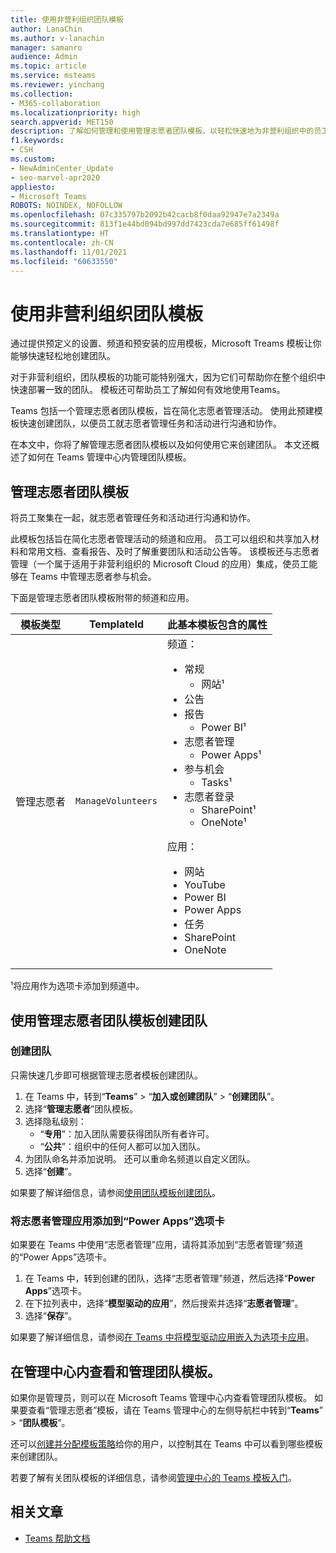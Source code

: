 ```yaml
---
title: 使用非营利组织团队模板
author: LanaChin
ms.author: v-lanachin
manager: samanro
audience: Admin
ms.topic: article
ms.service: msteams
ms.reviewer: yinchang
ms.collection:
- M365-collaboration
ms.localizationpriority: high
search.appverid: MET150
description: 了解如何管理和使用管理志愿者团队模板，以轻松快速地为非营利组织中的员工创建团队，从而就志愿者管理活动进行沟通和协作。
f1.keywords:
- CSH
ms.custom:
- NewAdminCenter_Update
- seo-marvel-apr2020
appliesto:
- Microsoft Teams
ROBOTS: NOINDEX, NOFOLLOW
ms.openlocfilehash: 07c335797b2092b42cacb8f0daa92947e7a2349a
ms.sourcegitcommit: 813f1e44bd094bd997dd7423cda7e685ff61498f
ms.translationtype: HT
ms.contentlocale: zh-CN
ms.lasthandoff: 11/01/2021
ms.locfileid: "60633550"
---
```

# <a name="use-nonprofit-team-templates"></a>使用非营利组织团队模板

通过提供预定义的设置、频道和预安装的应用模板，Microsoft Treams 模板让你能够快速轻松地创建团队。

对于非营利组织，团队模板的功能可能特别强大，因为它们可帮助你在整个组织中快速部署一致的团队。 模板还可帮助员工了解如何有效地使用Teams。

Teams 包括一个管理志愿者团队模板，旨在简化志愿者管理活动。 使用此预建模板快速创建团队，以便员工就志愿者管理任务和活动进行沟通和协作。

在本文中，你将了解管理志愿者团队模板以及如何使用它来创建团队。 本文还概述了如何在 Teams 管理中心内管理团队模板。

## <a name="manage-volunteers-team-template"></a>管理志愿者团队模板

将员工聚集在一起，就志愿者管理任务和活动进行沟通和协作。

此模板包括旨在简化志愿者管理活动的频道和应用。 员工可以组织和共享加入材料和常用文档、查看报告、及时了解重要团队和活动公告等。 该模板还与志愿者管理（一个属于适用于非营利组织的 Microsoft Cloud 的应用）集成，使员工能够在 Teams 中管理志愿者参与机会。

下面是管理志愿者团队模板附带的频道和应用。

| 模板类型 |TemplateId | 此基本模板包含的属性 |
| ------------------|-- |----------------------------------------------------- |
|管理志愿者| `ManageVolunteers` |频道： <ul><li>常规<ul><li>网站&sup1;</li></ul><li>公告</li><li>报告<ul><li>Power BI&sup1;</li></ul></li><li>志愿者管理<ul><li>Power Apps&sup1;</li></ul></li><li>参与机会<ul><li>Tasks&sup1;</li></ul></li><li>志愿者登录<ul><li>SharePoint&sup1;</li><li>OneNote&sup1;</li></ul></li></ul> 应用： <ul><li>网站</li><li>YouTube</li><li>Power BI</li><li>Power Apps</li><li>任务</li><li>SharePoint</li><li>OneNote</li></ul>|

&sup1;将应用作为选项卡添加到频道中。

## <a name="create-a-team-using-the-manage-volunteers-team-template"></a>使用管理志愿者团队模板创建团队

### <a name="create-the-team"></a>创建团队

只需快速几步即可根据管理志愿者模板创建团队。

1. 在 Teams 中，转到“**Teams**” > “**加入或创建团队**” > “**创建团队**”。
2. 选择“**管理志愿者**”团队模板。
3. 选择隐私级别：
    - “**专用**”：加入团队需要获得团队所有者许可。
    - “**公共**”：组织中的任何人都可以加入团队。
4. 为团队命名并添加说明。 还可以重命名频道以自定义团队。
5. 选择“**创建**”。

如果要了解详细信息，请参阅[使用团队模板创建团队](https://support.microsoft.com/office/create-a-team-with-team-templates-702a2977-e662-4038-bef5-bdf8ee47b17b)。

### <a name="add-the-volunteer-management-app-to-the-power-apps-tab"></a>将志愿者管理应用添加到“Power Apps”选项卡

如果要在 Teams 中使用“志愿者管理”应用，请将其添加到“志愿者管理”频道的“Power Apps”选项卡。 

1. 在 Teams 中，转到创建的团队，选择“志愿者管理”频道，然后选择“**Power Apps**”选项卡。
2. 在下拉列表中，选择“**模型驱动的应用**”，然后搜索并选择“**志愿者管理**”。
3. 选择“**保存**”。

如果要了解详细信息，请参阅[在 Teams 中将模型驱动应用嵌入为选项卡应用](/powerapps/teams/embed-model-driven-teams-tab)。

## <a name="view-and-manage-team-templates-in-the-teams-admin-center"></a>在管理中心内查看和管理团队模板。

如果你是管理员，则可以在 Microsoft Teams 管理中心内查看管理团队模板。 如果要查看“管理志愿者”模板，请在 Teams 管理中心的左侧导航栏中转到“**Teams**” > “**团队模板**”。

还可以[创建并分配模板策略](templates-policies.md)给你的用户，以控制其在 Teams 中可以看到哪些模板来创建团队。

若要了解有关团队模板的详细信息，请参阅[管理中心的 Teams 模板入门](get-started-with-teams-templates-in-the-admin-console.md)。

## <a name="related-articles"></a>相关文章

- [Teams 帮助文档](https://support.microsoft.com/teams)
